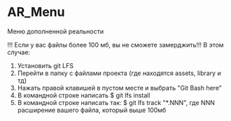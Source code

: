 # AR_Menu
Меню дополненной реальности

!!! Если у вас файлы более 100 мб, вы не сможете замерджить!!!
В этом случае:
1. Установить git LFS
2. Перейти в папку с файлами проекта (где находятся assets, library и тд)
3. Нажать правой клавишей в пустом месте и выбрать "Git Bash here"
4. В командной строке написать $ git lfs install
5. В командной строке написать так: $ git lfs track "*.NNN", где NNN расширение вашего файла, который выше 100мб
